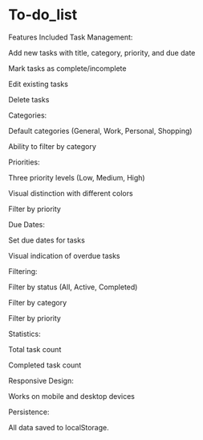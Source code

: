 # To-do_list
Features Included
Task Management:

Add new tasks with title, category, priority, and due date

Mark tasks as complete/incomplete

Edit existing tasks

Delete tasks

Categories:

Default categories (General, Work, Personal, Shopping)

Ability to filter by category

Priorities:

Three priority levels (Low, Medium, High)

Visual distinction with different colors

Filter by priority

Due Dates:

Set due dates for tasks

Visual indication of overdue tasks

Filtering:

Filter by status (All, Active, Completed)

Filter by category

Filter by priority

Statistics:

Total task count

Completed task count

Responsive Design:

Works on mobile and desktop devices

Persistence:

All data saved to localStorage.
